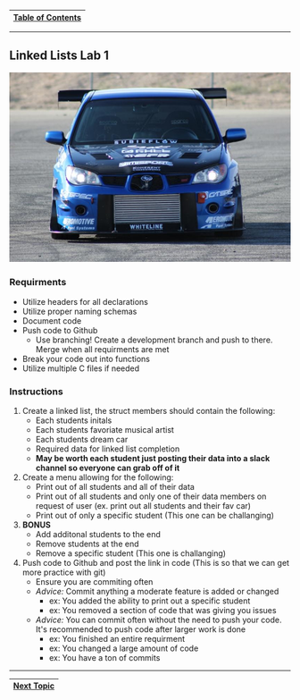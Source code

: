 |[Table of Contents](/00-Table-of-Contents.md)|
|---|

---

## Linked Lists Lab 1

![](/assets/subbie.jpg)

### Requirments

* Utilize headers for all declarations
* Utilize proper naming schemas
* Document code
* Push code to Github
    * Use branching! Create a development branch and push to there. Merge when all requirments are met
* Break your code out into functions
* Utilize multiple C files if needed 

### Instructions

1. Create a linked list, the struct members should contain the following:
    * Each students initals
    * Each students favoriate musical artist
    * Each students dream car
    * Required data for linked list completion
    * **May be worth each student just posting their data into a slack channel so everyone can grab off of it**
2. Create a menu allowing for the following:
    * Print out of all students and all of their data
    * Print out of all students and only one of their data members on request of user (ex. print out all students and their fav car)
    * Print out of only a specific student (This one can be challanging)
3. **BONUS**
    * Add additonal students to the end
    * Remove students at the end
    * Remove a specific student (This one is challanging)
4. Push code to Github and post the link in code (This is so that we can get more practice with git)
    * Ensure you are commiting often
    * *Advice:* Commit anything a moderate feature is added or changed
        * ex: You added the ability to print out a specific student
        * ex: You removed a section of code that was giving you issues
    * *Advice:* You can commit often without the need to push your code. It's recommended to push code after larger work is done
        * ex: You finished an entire requirment
        * ex: You changed a large amount of code
        * ex: You have a ton of commits 

---

|[Next Topic](/14_Structs/06_function_pointers.md)|
|---|
